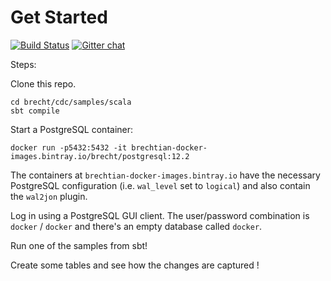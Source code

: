 Get Started
===========

[![Build Status](https://travis-ci.com/brechtian/brecht.svg?branch=master)](https://travis-ci.com/brechtian/brecht)
[![Gitter chat](https://badges.gitter.im/Join%20Chat.svg)](https://gitter.im/brechtian/community "Gitter chat")

Steps:

Clone this repo.

```
cd brecht/cdc/samples/scala
sbt compile
```

Start a PostgreSQL container:
```
docker run -p5432:5432 -it brechtian-docker-images.bintray.io/brecht/postgresql:12.2 
```

The containers at `brechtian-docker-images.bintray.io` have the necessary PostgreSQL configuration (i.e. `wal_level` set to `logical`)
and also contain the `wal2jon` plugin.

Log in using a PostgreSQL GUI client. The user/password combination is
`docker` / `docker` and there's an empty database called `docker`. 

Run one of the samples from sbt!

Create some tables and see how the changes are captured !
 